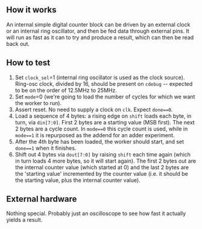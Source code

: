 <!---

This file is used to generate your project datasheet. Please fill in the information below and delete any unused
sections.

You can also include images in this folder and reference them in the markdown. Each image must be less than
512 kb in size, and the combined size of all images must be less than 1 MB.
-->

## How it works

An internal simple digital counter block can be driven by an external clock or an internal ring oscillator, and then be fed data through external pins. It will run as fast as it can to try and produce a result, which can then be read back out.


## How to test

1.  Set `clock_sel`=1 (internal ring oscillator is used as the clock source). Ring-osc clock, divided by 16, should be present on `cdebug` -- expected to be on the order of 12.5MHz to 25MHz.
2.  Set `mode`=0 (we're going to load the number of cycles for which we want the worker to run).
3.  Assert reset. No need to supply a clock on `clk`. Expect `done==0`. 
4.  Load a sequence of 4 bytes: a rising edge on `shift` loads each byte, in turn, via `din[7:0]`. First 2 bytes are a starting value (MSB first). The next 2 bytes are a cycle count. In `mode==0` this cycle count is used, while in `mode==1` it is repurposed as the addend for an adder experiment.
5.  After the 4th byte has been loaded, the worker should start, and set `done==1` when it finishes.
6.  Shift out 4 bytes via `dout[7:0]` by raising `shift` each time again (which in turn loads 4 more bytes, so it will start again). The first 2 bytes out are the internal counter value (which started at 0) and the last 2 bytes are the 'starting value' incremented by the counter value (i.e. it should be the starting value, plus the internal counter value).


## External hardware

Nothing special. Probably just an oscilloscope to see how fast it actually yields a result.

